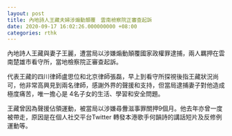 ```yaml
---
layout: post
title: 內地詩人王藏夫婦涉煽動顛覆　雲南檢察院正審查起訴
date: 2020-09-17 16:02:26.000000000 +08:00
categories: rthk
---
```


內地詩人王藏與妻子王麗，遭當局以涉嫌煽動顛覆國家政權罪逮捕，兩人羈押在雲南楚雄市看守所，當地檢察院正審查起訴。

代表王藏的四川律師盧思位和北京律師張磊，早上到看守所探視後指王藏狀況尚可，他非常高興見到兩名律師，感謝外界的聲援和支持，但當局逮捕妻子對他造成極度痛苦，唯一擔心是 4名子女的生活、學習和安全問題。

王藏曾因為聲援佔領運動，被當局以涉嫌尋釁滋事罪關押9個月。他去年亦曾一度被帶走，原因是在個人社交平台Twitter 轉發本港歌手何韻詩的講話短片及反修例運動等。

